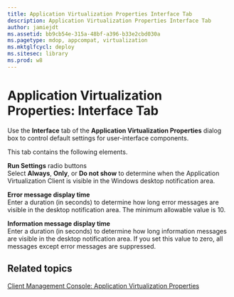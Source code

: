 ```yaml
---
title: Application Virtualization Properties Interface Tab
description: Application Virtualization Properties Interface Tab
author: jamiejdt
ms.assetid: bb9cb54e-315a-48bf-a396-b33e2cbd030a
ms.pagetype: mdop, appcompat, virtualization
ms.mktglfcycl: deploy
ms.sitesec: library
ms.prod: w8
---
```



# Application Virtualization Properties: Interface Tab


Use the **Interface** tab of the **Application Virtualization Properties** dialog box to control default settings for user-interface components.

This tab contains the following elements.

<a href="" id="run-settings-radio-buttons"></a>**Run Settings** radio buttons  
Select **Always**, **Only**, or **Do not show** to determine when the Application Virtualization Client is visible in the Windows desktop notification area.

<a href="" id="error-message-display-time"></a>**Error message display time**  
Enter a duration (in seconds) to determine how long error messages are visible in the desktop notification area. The minimum allowable value is 10.

<a href="" id="information-message-display-time"></a>**Information message display time**  
Enter a duration (in seconds) to determine how long information messages are visible in the desktop notification area. If you set this value to zero, all messages except error messages are suppressed.

## Related topics


[Client Management Console: Application Virtualization Properties](client-management-console-application-virtualization-properties.md)

 

 





